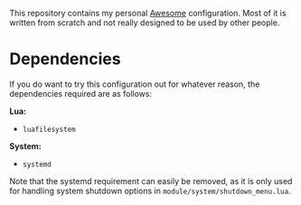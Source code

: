 This repository contains my personal [Awesome](https://awesomewm.org/) configuration. Most of it is written from scratch and not really designed to be used by other people.

# Dependencies

If you do want to try this configuration out for whatever reason, the dependencies required are as follows:

**Lua:**
* `luafilesystem`

**System:**
* `systemd`

Note that the systemd requirement can easily be removed, as it is only used for handling system shutdown options in `module/system/shutdown_menu.lua`.